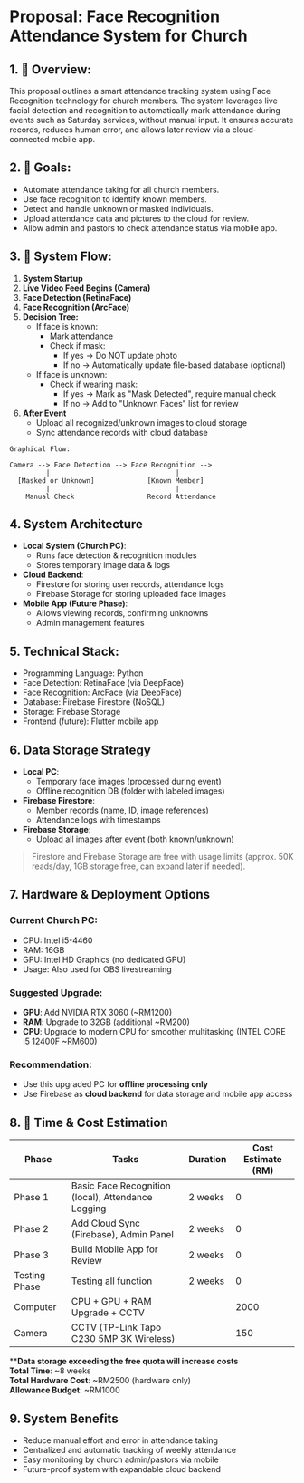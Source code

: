 # Proposal: Face Recognition Attendance System for Church

## 1. 📝 Overview:

This proposal outlines a smart attendance tracking system using Face Recognition technology for church members. The system leverages live facial detection and recognition to automatically mark attendance during events such as Saturday services, without manual input. It ensures accurate records, reduces human error, and allows later review via a cloud-connected mobile app.

## 2. 🎯 Goals:

- Automate attendance taking for all church members.
- Use face recognition to identify known members.
- Detect and handle unknown or masked individuals.
- Upload attendance data and pictures to the cloud for review.
- Allow admin and pastors to check attendance status via mobile app.

## 3. 🔧 System Flow:

1. **System Startup**
2. **Live Video Feed Begins (Camera)**
3. **Face Detection (RetinaFace)**
4. **Face Recognition (ArcFace)**
5. **Decision Tree:**
   - If face is known:
     - Mark attendance
     - Check if mask:
       - If yes → Do NOT update photo
       - If no → Automatically update file-based database (optional)
   - If face is unknown:
     - Check if wearing mask:
       - If yes → Mark as "Mask Detected", require manual check
       - If no → Add to "Unknown Faces" list for review
6. **After Event**
   - Upload all recognized/unknown images to cloud storage
   - Sync attendance records with cloud database

```
Graphical Flow:

Camera --> Face Detection --> Face Recognition -->
         |                               |
  [Masked or Unknown]             [Known Member]
         |                               |
    Manual Check                  Record Attendance
```

## 4. System Architecture

- **Local System (Church PC)**:
  - Runs face detection & recognition modules
  - Stores temporary image data & logs
- **Cloud Backend**:
  - Firestore for storing user records, attendance logs
  - Firebase Storage for storing uploaded face images
- **Mobile App (Future Phase)**:
  - Allows viewing records, confirming unknowns
  - Admin management features

## 5. Technical Stack:

- Programming Language: Python
- Face Detection: RetinaFace (via DeepFace)
- Face Recognition: ArcFace (via DeepFace)
- Database: Firebase Firestore (NoSQL)
- Storage: Firebase Storage
- Frontend (future): Flutter mobile app

## 6. Data Storage Strategy

- **Local PC**:
  - Temporary face images (processed during event)
  - Offline recognition DB (folder with labeled images)
- **Firebase Firestore**:
  - Member records (name, ID, image references)
  - Attendance logs with timestamps
- **Firebase Storage**:
  - Upload all images after event (both known/unknown)

> Firestore and Firebase Storage are free with usage limits (approx. 50K reads/day, 1GB storage free, can expand later if needed).

## 7. Hardware & Deployment Options

### Current Church PC:

- CPU: Intel i5-4460
- RAM: 16GB
- GPU: Intel HD Graphics (no dedicated GPU)
- Usage: Also used for OBS livestreaming

### Suggested Upgrade:

- **GPU**: Add NVIDIA RTX 3060 (\~RM1200)
- **RAM**: Upgrade to 32GB (additional \~RM200)
- **CPU**: Upgrade to modern CPU for smoother multitasking (INTEL CORE I5 12400F \~RM600)

### Recommendation:

- Use this upgraded PC for **offline processing only**
- Use Firebase as **cloud backend** for data storage and mobile app access

## 8. 📆 Time & Cost Estimation

| Phase          | Tasks                                              | Duration | Cost Estimate (RM)   |
|----------------|----------------------------------------------------| -------- |----------------------|
| Phase 1        | Basic Face Recognition (local), Attendance Logging | 2 weeks  | 0                    |
| Phase 2        | Add Cloud Sync (Firebase), Admin Panel             | 2 weeks  | 0                    |
| Phase 3        | Build Mobile App for Review                        | 2 weeks  | 0                    |
| Testing Phase  | Testing all function                               | 2 weeks  | 0                    |
| Computer       | CPU + GPU + RAM Upgrade + CCTV                     |          | 2000                 |
| Camera         | CCTV (TP-Link Tapo C230 5MP 3K Wireless)           |          | 150                  |

****Data storage exceeding the free quota will increase costs** \
**Total Time**: \~8 weeks\
**Total Hardware Cost**: \~RM2500 (hardware only)\
**Allowance Budget**: \~RM1000

## 9. System Benefits

- Reduce manual effort and error in attendance taking
- Centralized and automatic tracking of weekly attendance
- Easy monitoring by church admin/pastors via mobile
- Future-proof system with expandable cloud backend

